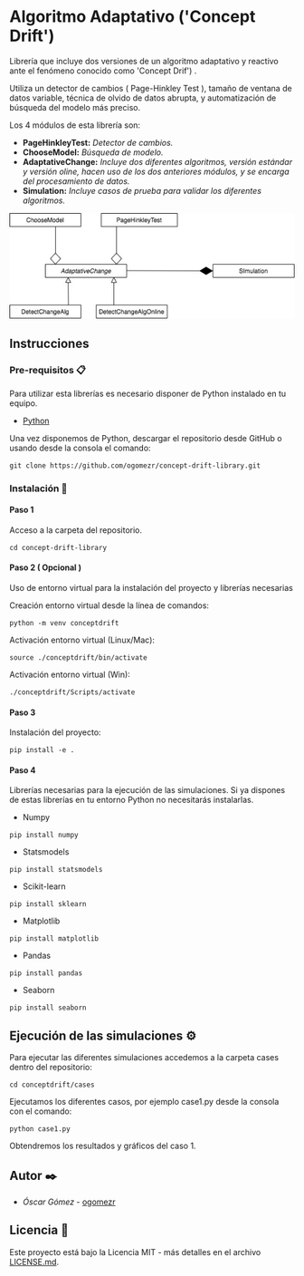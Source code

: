 # Algoritmo Adaptativo ('Concept Drift')

Librería que incluye dos versiones de un algoritmo adaptativo y reactivo ante el fenómeno conocido como 'Concept Drif') .

Utiliza un detector de cambios ( Page-Hinkley Test ), tamaño de ventana de datos variable, técnica de olvido de datos abrupta, y automatización de búsqueda del modelo más preciso.

Los 4 módulos de esta librería son:
* **PageHinkleyTest:**  *Detector de cambios.* 
* **ChooseModel:**  *Búsqueda de modelo.*  
* **AdaptativeChange:**  *Incluye dos diferentes algoritmos, versión estándar y versión oline, hacen uso de los dos anteriores módulos, y se encarga del procesamiento de datos.* 
* **Simulation:**  *Incluye casos de prueba para validar los diferentes algoritmos.*  

![Alt text](img/uml.jpeg)
## Instrucciones 




### Pre-requisitos 📋

Para utilizar esta librerías es necesario disponer de Python instalado en tu equipo. 
* [Python]([https://www.python.org/downloads/](https://www.python.org/downloads/)) 

Una vez disponemos de Python, descargar el repositorio desde GitHub o usando desde la consola el comando:

```
git clone https://github.com/ogomezr/concept-drift-library.git
```


### Instalación 🔧

#### Paso 1
Acceso a la carpeta del repositorio.
```
cd concept-drift-library
```
#### Paso 2 ( Opcional ) 
Uso de entorno virtual para la instalación del proyecto y librerías necesarias

Creación entorno virtual desde la línea de comandos:
```
python -m venv conceptdrift
```
Activación entorno virtual (Linux/Mac):

```
source ./conceptdrift/bin/activate
```
Activación entorno virtual (Win):

```
./conceptdrift/Scripts/activate
```

#### Paso 3
Instalación del proyecto:
```
pip install -e .
```

#### Paso 4
Librerías necesarias para la ejecución de las simulaciones.
Si ya dispones de estas librerías en tu entorno Python no necesitarás instalarlas.
* Numpy
```
pip install numpy
```
* Statsmodels
```
pip install statsmodels
```
* Scikit-learn
```
pip install sklearn
```
* Matplotlib
```
pip install matplotlib
```

* Pandas
```
pip install pandas
```

* Seaborn
```
pip install seaborn
```




## Ejecución de las simulaciones ⚙️

Para ejecutar las diferentes simulaciones accedemos a la carpeta cases dentro del repositorio:
```
cd conceptdrift/cases
```
Ejecutamos los diferentes casos, por ejemplo case1.py desde la consola con el comando:

```
python case1.py
```
Obtendremos los resultados y gráficos del caso 1.
## Autor ✒️



* *Óscar Gómez* - [ogomezr](https://github.com/ogomezr)
 


## Licencia 📄

Este proyecto está bajo la Licencia MIT - más detalles en el archivo [LICENSE.md](LICENSE.md).

